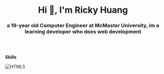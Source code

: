 <h1 align="center">Hi 👋, I'm Ricky Huang</h1>

<h3 align="center">a 19-year old Computer Engineer at McMaster University, im a learning developer who does web development </h3>

<br>



	




<br>

<b> Skills</b>

![HTML5](https://img.shields.io/badge/html5-%23E34F26.svg?style=for-the-badge&logo=html5&logoColor=white)
<!--
**RickyHuangg/RickyHuangg** is a ✨ _special_ ✨ repository because its `README.md` (this file) appears on your GitHub profile.

Here are some ideas to get you started:

- 🔭 I’m currently working on ...
- 🌱 I’m currently learning ...
- 👯 I’m looking to collaborate on ...
- 🤔 I’m looking for help with ...
- 💬 Ask me about ...
- 📫 How to reach me: ...
- 😄 Pronouns: ...
- ⚡ Fun fact: ...
-->
